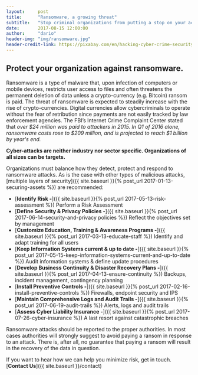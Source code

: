 ```yaml
---
layout:     post
title:      "Ransomware, a growing threat"
subtitle:   "Stop criminal organizations from putting a stop on your activities"
date:       2017-08-15 12:00:00
author:     "dario"
header-img: "img/ransomware.jpg"
header-credit-link: https://pixabay.com/en/hacking-cyber-crime-security-hacker-2077124/
---
```


## Protect your organization against ransomware.
Ransomware is a type of malware that, upon infection of computers or mobile devices, restricts user access to files and often threatens the permanent deletion of data unless a crypto-currency (e.g. Bitcoin) ransom is paid. The threat of ransomware is expected to steadily increase with the rise of crypto-currencies. Digital currencies allow cybercriminals to operate without the fear of retribution since payments are not easily tracked by law enforcement agencies. The FBI’s Internet Crime Complaint Center stated that _over $24 million was paid to attackers in 2015. In Q1 of 2016 alone, ransomware costs rose to $209 million, and is projected to reach $1 billion by year's end._

**Cyber-attacks are neither industry nor sector specific. Organizations of all sizes can be targets.**

Organizations must balance how they detect, protect and respond to ransomware attacks. As is the case with other types of malicious attacks, [multiple layers of security]({{ site.baseurl }}{% post_url 2017-01-13-securing-assets %}) are recommended:

* [**Identify Risk -**]({{ site.baseurl }}{% post_url 2017-05-13-risk-assessment %}) Perform a Risk Assessment
* [**Define Security & Privacy Policies -**]({{ site.baseurl }}{% post_url 2017-06-14-security-and-privacy policies %})
	Reflect the objectives set by management
* [**Customize Education, Training & Awareness Programs -**]({{ site.baseurl }}{% post_url 2017-03-13-educate-staff %}) Identify and adapt training for all users
* [**Keep Information Systems current & up to date -**]({{ site.baseurl }}{% post_url 2017-05-15-keep-information-systems-current-and-up-to-date %})
	Audit information systems & define update procedures
* [**Develop Business Continuity & Disaster Recovery Plans -**]({{ site.baseurl }}{% post_url 2017-04-13-ensure-continuity %})
	Backups, incident management, contingency planning
* [**Install Preventive Controls -**]({{ site.baseurl }}{% post_url 2017-02-16-install-preventive-controls %})
	Firewalls, endpoint security and IPS
* [**Maintain Comprehensive Logs and Audit Trails -**]({{ site.baseurl }}{% post_url 2017-06-19-audit-trails %})
	Alerts, logs and audit trails
* [**Assess Cyber Liability Insurance -**]({{ site.baseurl }}{% post_url 2017-07-26-cyber-insurance %}) A last resort against catastrophic breaches

Ransomware attacks should be reported to the proper authorities. In most cases authorities will strongly suggest to avoid paying a ransom in response to an attack. There is, after all, no guarantee that paying a ransom will result in the recovery of the data in question.

If you want to hear how we can help you minimize risk, get in touch. [**Contact Us**]({{ site.baseurl }}/contact)
